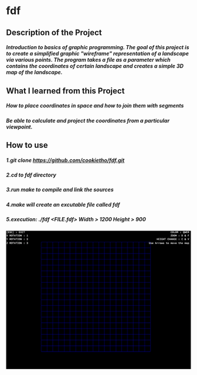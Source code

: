 # fdf
##  Description of the Project
##### Introduction to basics of graphic programming. The goal of this project is to create a simplified graphic "wireframe" representation of a landscape via various points. The program takes a file as a parameter which contains the coordinates of certain landscape and creates a simple 3D map of the landscape. 

##  What I learned from this Project
##### How to place coordinates in space and how to join them with segments
##### Be able to calculate and project the coordinates from a particular viewpoint. 

##  How to use
##### 1.git clone https://github.com/cookietho/fdf.git
##### 2.cd to fdf directory
##### 3.run make to compile and link the sources
##### 4.make will create an excutable file called fdf
##### 5.execution: ./fdf <FILE.fdf>   Width > 1200	Height > 900


![fdf.gif](https://github.com/cookietho/fdf/blob/master/fdf.gif)
